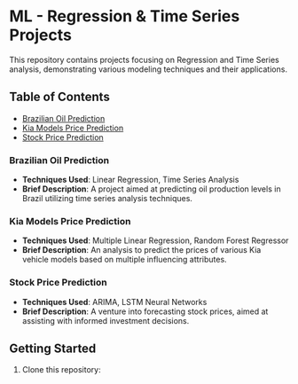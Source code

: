 # ML - Regression & Time Series Projects

This repository contains projects focusing on Regression and Time Series analysis, demonstrating various modeling techniques and their applications.

## Table of Contents

- [Brazilian Oil Prediction](#brazilian-oil-prediction)
- [Kia Models Price Prediction](#kia-models-price-prediction)
- [Stock Price Prediction](#stock-price-prediction)

### Brazilian Oil Prediction

- **Techniques Used**: Linear Regression, Time Series Analysis
- **Brief Description**: A project aimed at predicting oil production levels in Brazil utilizing time series analysis techniques.

### Kia Models Price Prediction

- **Techniques Used**: Multiple Linear Regression, Random Forest Regressor
- **Brief Description**: An analysis to predict the prices of various Kia vehicle models based on multiple influencing attributes.

### Stock Price Prediction

- **Techniques Used**: ARIMA, LSTM Neural Networks
- **Brief Description**: A venture into forecasting stock prices, aimed at assisting with informed investment decisions.

## Getting Started

1. Clone this repository:
